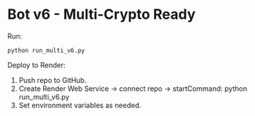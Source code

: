# Bot v6 - Multi-Crypto Ready

Run:
```
python run_multi_v6.py
```

Deploy to Render:
1. Push repo to GitHub.
2. Create Render Web Service -> connect repo -> startCommand: python run_multi_v6.py
3. Set environment variables as needed.
